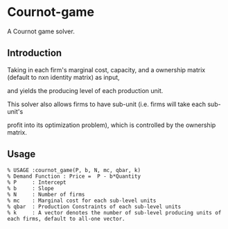 # Cournot-game
A Cournot game solver.  
  
## Introduction
Taking in each firm's marginal cost, capacity, and a ownership matrix (default to nxn identity matrix) as input,  
  
and yields the producing level of each production unit.  
  
This solver also allows firms to have sub-unit (i.e. firms will take each sub-unit's   
  
profit into its optimization problem), which is controlled by the ownership matrix.  

## Usage
````
% USAGE :cournot_game(P, b, N, mc, qbar, k)
% Demand Function : Price =  P - b*Quantity
% P     : Intercept
% b     : Slope
% N     : Number of firms
% mc    : Marginal cost for each sub-level units
% qbar  : Production Constraints of each sub-level units
% k     : A vector denotes the number of sub-level producing units of each firms, default to all-one vector.
````

